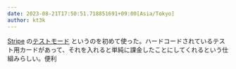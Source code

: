 ```yaml
---
date: 2023-08-21T17:50:51.718851691+09:00[Asia/Tokyo]
author: kt3k
---
```

[Stripe](https://stripe.com/) の[テストモード](https://stripe.com/docs/test-mode) というのを初めて使った。ハードコードされているテスト用カードがあって、それを入れると単純に課金したことにしてくれるという仕組みらしい。便利
